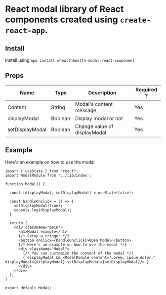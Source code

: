 # React modal library of React components created using `create-react-app`.

## Install 

Install using `npm install whealthhealth-modal-react-component`

## Props 

| Name  | Type | Description | Required ? |
| ---   | ---  | ----------  | ---------- |
| Content | String  | Modal's content message | Yes |
| displayModal  | Boolean  | Display modal or not | Yes |
| setDisplayModal | Boolean | Change value of displayModal | Yes |

## Example 

Here's an example on how to use the modal 

```
import { useState } from "react";
import ModalModule from '../lib/index';

function Modal() {

  const [displayModal, setDisplayModal] = useState(false);

  const handleOnclick = () => {
    setDisplayModal(true);
    console.log(displayModal);
  }
  
  return (
    <div className="main">
      <h1>Modal example</h1>
      {/* Setup a trigger */}
      <button onClick={handleOnclick}>Open Modal</button>
      {/* Here's an example on how to use the modal */}
      <div className="Modal">
        {/* You can customize the content of the modal */}
        { displayModal && <ModalModule content="Lorem, ipsum dolor." displayModal={displayModal} setDisplayModal={setDisplayModal}/> }
      </div>
    </div>
  );
}

export default Modal;
```